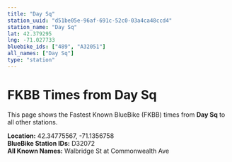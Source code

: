 ```yaml
---
title: "Day Sq"
station_uuid: "d51be05e-96af-691c-52c0-03a4ca48ccd4"
station_name: "Day Sq"
lat: 42.379295
lng: -71.027733
bluebike_ids: ["489", "A32051"]
all_names: ["Day Sq"]
type: "station"
---
```


# FKBB Times from Day Sq

This page shows the Fastest Known BlueBike (FKBB) times from **Day Sq** to all other stations.

**Location:** 42.34775567, -71.1356758  
**BlueBike Station IDs:** D32072  
**All Known Names:** Walbridge St at Commonwealth Ave

